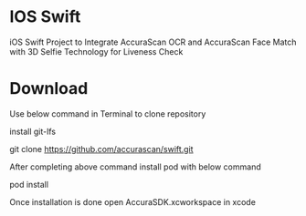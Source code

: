 # IOS Swift 
iOS Swift Project to Integrate AccuraScan OCR and AccuraScan Face Match with 3D Selfie Technology for Liveness Check

# Download

Use below command in Terminal to clone repository

install git-lfs

git clone https://github.com/accurascan/swift.git

After completing above command install pod with below command

pod install

Once installation is done open AccuraSDK.xcworkspace in xcode
